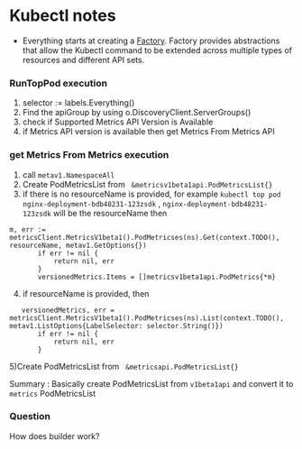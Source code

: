 # Kubectl notes

* Everything starts at creating a [Factory](https://github.com/kubernetes/kubectl/blob/0149779a03735a5d483115ca4220a7b6c861430c/pkg/cmd/util/factory.go#L41). Factory provides abstractions that allow the Kubectl command to be extended across multiple types
of resources and different API sets.


### RunTopPod execution
<ol>
<li>selector := labels.Everything()</li>
<li>Find the apiGroup by using o.DiscoveryClient.ServerGroups()</li>
<li>check if Supported Metrics API Version is Available</li>
<li>if Metrics API version is available then get Metrics From Metrics API</li>
</ol> 

### get Metrics From Metrics execution

1) call `metav1.NamespaceAll` </br>
2) Create PodMetricsList from ` &metricsv1beta1api.PodMetricsList{}`</br>
3) if there is no resourceName is provided, for example `kubectl top pod nginx-deployment-bdb48231-123zsdk` , `nginx-deployment-bdb48231-123zsdk` will be the resourceName
then 
 ```
 m, err := metricsClient.MetricsV1beta1().PodMetricses(ns).Get(context.TODO(), resourceName, metav1.GetOptions{})
		if err != nil {
			return nil, err
		}
		versionedMetrics.Items = []metricsv1beta1api.PodMetrics{*m}
 ``` 
 4) if resourceName is provided, then
 ```
 	versionedMetrics, err = metricsClient.MetricsV1beta1().PodMetricses(ns).List(context.TODO(), metav1.ListOptions{LabelSelector: selector.String()})
		if err != nil {
			return nil, err
		}
 ```
 
 5)Create PodMetricsList from ` &metricsapi.PodMetricsList{}`</br>
 
 Summary : Basically create PodMetricsList from `v1beta1api` and convert it to `metrics` PodMetricsList
 </br>
 
### 

### Question
How does builder work?
